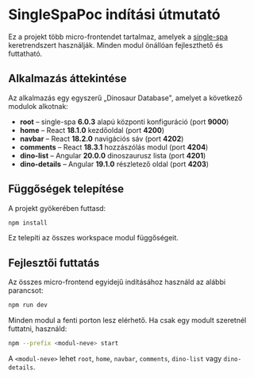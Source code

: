 # SingleSpaPoc indítási útmutató

Ez a projekt több micro-frontendet tartalmaz, amelyek a [single-spa](https://single-spa.js.org/) keretrendszert használják. Minden modul önállóan fejleszthető és futtatható.

## Alkalmazás áttekintése

Az alkalmazás egy egyszerű „Dinosaur Database", amelyet a következő modulok alkotnak:

- **root** – single-spa **6.0.3** alapú központi konfiguráció (port **9000**)
- **home** – React **18.1.0** kezdőoldal (port **4200**)
- **navbar** – React **18.2.0** navigációs sáv (port **4202**)
- **comments** – React **18.3.1** hozzászólás modul (port **4204**)
- **dino-list** – Angular **20.0.0** dinoszaurusz lista (port **4201**)
- **dino-details** – Angular **19.1.0** részletező oldal (port **4203**)

## Függőségek telepítése

A projekt gyökerében futtasd:

```bash
npm install
```

Ez telepíti az összes workspace modul függőségeit.

## Fejlesztői futtatás

Az összes micro-frontend egyidejű indításához használd az alábbi parancsot:

```bash
npm run dev
```

Minden modul a fenti porton lesz elérhető. Ha csak egy modult szeretnél futtatni, használd:

```bash
npm --prefix <modul-neve> start
```

A `<modul-neve>` lehet `root`, `home`, `navbar`, `comments`, `dino-list` vagy `dino-details`.